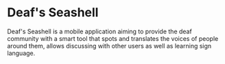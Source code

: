 # Deaf's Seashell

Deaf's Seashell is a mobile application aiming to provide the deaf community with a smart tool that spots and translates the voices of people around them, allows discussing with other users as well as learning sign language.
